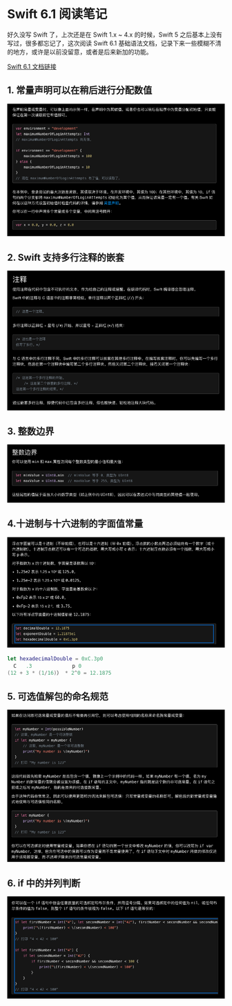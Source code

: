 # Swift 6.1 阅读笔记

好久没写 Swift 了，上次还是在 Swift 1.x ~ 4.x 的时候，Swift 5 之后基本上没有写过，很多都忘记了，这次阅读 Swift 6.1 基础语法文档，记录下来一些模糊不清的地方，或许是以前没留意，或者是后来新加的功能。

[Swift 6.1 文档链接](https://doc.swiftgg.team/documentation/the-swift-programming-language/)

## 1. 常量声明可以在稍后进行分配数值

![](./imgs/Swift%206.1/Swift%206.1-01.png)

## 2. Swift 支持多行注释的嵌套

![](./imgs/Swift%206.1/Swift%206.1-02.png)

## 3. 整数边界

![](./imgs/Swift%206.1/Swift%206.1-03.png)


## 4.十进制与十六进制的字面值常量

![](./imgs/Swift%206.1/Swift%206.1-04.png)

```swift 
let hexadecimalDouble = 0xC.3p0 
  C   .3             p 0
(12 + 3 * (1/16)） * 2^0 = 12.1875

```

## 5. 可选值解包的命名规范

![](./imgs/Swift%206.1/Swift%206.1-05.png)

## 6. if 中的并列判断 

![](./imgs/Swift%206.1/Swift%206.1-06.png)